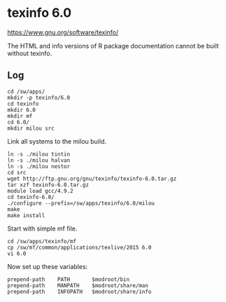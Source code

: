 texinfo 6.0
===========

<https://www.gnu.org/software/texinfo/>

The HTML and info versions of R package documentation cannot be built without
texinfo.

Log
---

    cd /sw/apps/
    mkdir -p texinfo/6.0
    cd texinfo
    mkdir 6.0
    mkdir mf
    cd 6.0/
    mkdir milou src

Link all systems to the milou build.

    ln -s ./milou tintin
    ln -s ./milou halvan
    ln -s ./milou nestor
    cd src
    wget http://ftp.gnu.org/gnu/texinfo/texinfo-6.0.tar.gz
    tar xzf texinfo-6.0.tar.gz 
    module load gcc/4.9.2
    cd texinfo-6.0/
    ./configure --prefix=/sw/apps/texinfo/6.0/milou
    make
    make install

Start with simple mf file.

    cd /sw/apps/texinfo/mf
    cp /sw/mf/common/applications/texlive/2015 6.0
    vi 6.0 

Now set up these variables:

    prepend-path    PATH       $modroot/bin
    prepend-path    MANPATH    $modroot/share/man
    prepend-path    INFOPATH   $modroot/share/info

